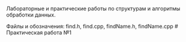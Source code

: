 Лабораторные и практические работы по структурам и алгоритмы обработки данных.

Файлы и обозначения: find.h, find.cpp, findName.h, findName.cpp # Практическая работа №1
